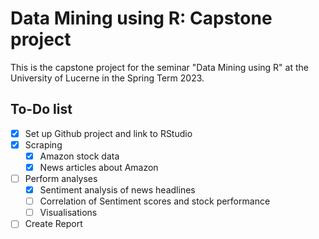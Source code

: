 # Data Mining using R: Capstone project
This is the capstone project for the seminar "Data Mining using R" at the University of Lucerne in the Spring Term 2023.

## To-Do list
- [x] Set up Github project and link to RStudio
- [x] Scraping
  - [x] Amazon stock data
  - [x] News articles about Amazon
- [ ] Perform analyses
  - [x] Sentiment analysis of news headlines
  - [ ] Correlation of Sentiment scores and stock performance
  - [ ] Visualisations
- [ ] Create Report
